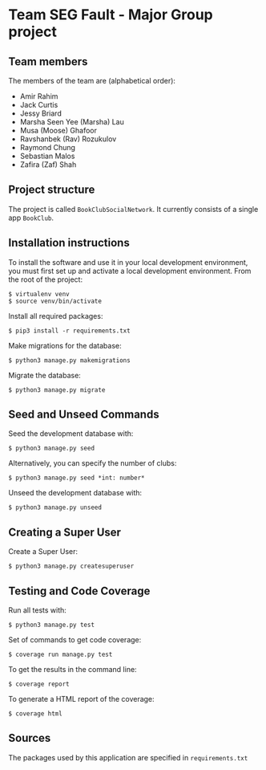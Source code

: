 # Team SEG Fault - Major Group project

## Team members
The members of the team are (alphabetical order):
- Amir Rahim
- Jack Curtis
- Jessy Briard
- Marsha Seen Yee (Marsha) Lau
- Musa (Moose) Ghafoor
- Ravshanbek (Rav) Rozukulov
- Raymond Chung
- Sebastian Malos
- Zafira (Zaf) Shah

## Project structure
The project is called `BookClubSocialNetwork`.  It currently consists of a single app `BookClub`.

## Installation instructions
To install the software and use it in your local development environment, you must first set up and activate a local development environment.  From the root of the project:

```
$ virtualenv venv
$ source venv/bin/activate
```

Install all required packages:
```
$ pip3 install -r requirements.txt
```

Make migrations for the database:
```
$ python3 manage.py makemigrations
```

Migrate the database:
```
$ python3 manage.py migrate
```

## Seed and Unseed Commands

Seed the development database with:
```
$ python3 manage.py seed
```

Alternatively, you can specify the number of clubs:
```
$ python3 manage.py seed *int: number*
```

Unseed the development database with:
```
$ python3 manage.py unseed
```

## Creating a Super User

Create a Super User:
```
$ python3 manage.py createsuperuser
```

## Testing and Code Coverage

Run all tests with:
```
$ python3 manage.py test
```

Set of commands to get code coverage:
```
$ coverage run manage.py test
```

To get the results in the command line:
```
$ coverage report
```

To generate a HTML report of the coverage:
```
$ coverage html
```

## Sources
The packages used by this application are specified in `requirements.txt`
